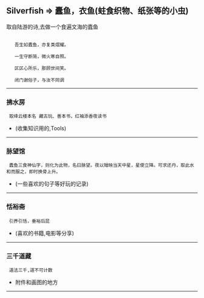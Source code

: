 ## Silverfish      =>    蠹鱼，衣鱼(蛀食织物、纸张等的小虫)

 取自陆游的诗,去做一个食遍文海的蠹鱼
 ```
	
    吾生如蠹鱼，亦复类熠耀。
       
    一生守断简，微火寒自照。
    
    区区心所乐，那顾世间笑。
    
    闭门谢俗子，与汝不同调
```
--------
   ### 拂水房   
```
 取绛云楼本名 藏古玩、善本书，红袖添香夜读书
``` 
- (收集知识用的,Tools)

-------

   ### 脉望馆  
```
 蠹鱼三食神仙字，则化为此物，名曰脉望。夜以矰映当天中星，星使立降。可求还丹，取此水和而服之，即时换骨上升。
```
- (一些喜欢的句子等好玩的记录)

------
  ### 恬裕斋  

``` 
 引养引恬，垂裕后昆  
```

- (喜欢的书籍,电影等分享)

-------
   ### 三千道藏
```
 道法三千,道不可计数  
```
- 附件和画图的地方

-------
